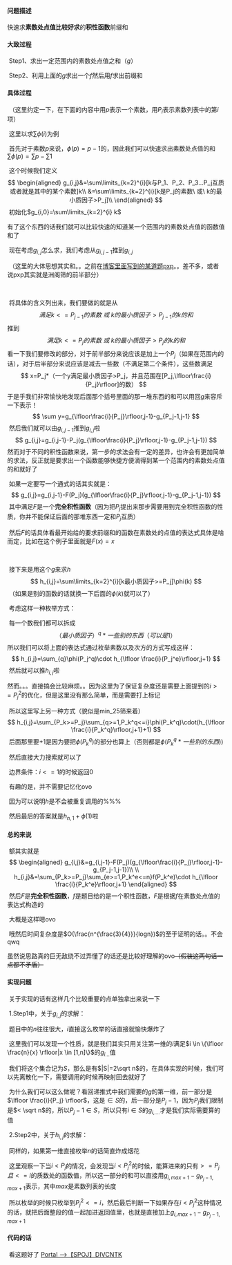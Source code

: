 #### 问题描述

​	快速求**素数处点值比较好求**的**积性函数**前缀和



#### 大致过程

​	Step1、求出一定范围内的素数处点值之和（$g$）

​	Step2、利用上面的$g$求出一个$f$然后用$f$求出前缀和



#### 具体过程

​	（这里约定一下，在下面的内容中用$p$表示一个素数，用$P_i$表示素数列表中的第$i$项）

​	这里以求$\sum \phi(i)$为例

​	首先对于素数$p$来说，$\phi(p)=p-1$的，因此我们可以快速求出素数处点值的和$\sum \phi(p)=\sum p - \sum 1$

​	这个时候我们定义
$$
\begin{aligned}
g_{i,j}&=\sum\limits_{k=2}^{i}[k与P_1、P_2、P_3...P_j互质或者就是其中的某个素数]k\\
&=\sum\limits_{k=2}^{i}[k是P_j的素数\ 或\ k的最小质因子>P_j]\\
\end{aligned}
$$
​	初始化$g_{i,0}=\sum\limits_{k=2}^{i} k​$

​	有了这个东西的话我们就可以比较快速的知道某一个范围内的素数处点值的函数值和了

​	现在考虑$g_{i,j}$怎么求，我们考虑从$g_{i,j-1}$推到$g_{i,j}$

​	（这里的大体思想其实和。。之前在[博客里面写到的某道题pxp](https://www.cnblogs.com/yoyoball/p/8780223.html)。。差不多，或者说pxp其实就是洲阁筛的前半部分）

​	

​	将具体的含义列出来，我们要做的就是从
$$
满足k<=P_{j-1}的素数\ 或\ k的最小质因子>P_{j-1}的k的和
$$
​	推到
$$
满足k<=P_j的素数\ 或\ k的最小质因子>P_j的k的和
$$
​	看一下我们要修改的部分，对于前半部分来说应该是加上一个$P_j$（如果在范围内的话），对于后半部分来说应该是减去一些数（不满足第二个条件），这些数满足
$$
x=P_j*（一个y满足最小质因子>P_j，并且范围在[P_j,\lfloor\frac{i}{P_j}\rfloor]的数）
$$
​	于是乎我们非常愉快地发现后面那个括号里面的那一堆东西的和可以用回$g$来容斥一下表示！
$$
\sum y=g_{\lfloor\frac{i}{P_j}\rfloor,j-1}-g_{P_j-1,j-1}
$$
​	然后我们就可以由$g_{i,j-1}​$推到$g_{i,j}​$啦
$$
g_{i,j}=g_{i,j-1}-P_j(g_{\lfloor\frac{i}{P_j}\rfloor,j-1}-g_{P_j-1,j-1})
$$
​	然而对于不同的积性函数来说，第一步的求法会有一定的差异，也许会有更加简单的求法，反正就是要求出一个函数能够快捷方便滴得到某一个范围内的素数处点值的和就好了



​	如果一定要写一个通式的话其实就是：
$$
g_{i,j}=g_{i,j-1}-F(P_j)(g_{\lfloor\frac{i}{P_j}\rfloor,j-1}-g_{P_j-1,j-1})
$$
​	其中满足$F$是一个**完全积性函数**（因为把$P_j$提出来那步需要用到完全积性函数的性质，你并不能保证后面的那堆东西一定和$P_j$互质）

​	然后$F$的话具体看最开始给的要求前缀和的函数在素数处的点值的表达式具体是啥而定，比如在这个例子里面就是$F(x)=x$

​	



​	接下来是用这个$g$来求$h$
$$
h_{i,j}=\sum\limits_{k=2}^{i}[k最小质因子>=P_j]\phi(k)
$$
​	（如果是别的函数的话就换一下后面的$\phi(k)$就可以了）

​	考虑这样一种枚举方式：

​	每一个数我们都可以拆成
$$
（最小质因子）^q*一些别的东西（可以是1）
$$
​	所以我们可以将上面的表达式通过枚举素数以及次方的方式写成这样：
$$
h_{i,j}=\sum_{q}\phi(P_j^q)\cdot h_{\lfloor \frac{i}{P_j^e}\rfloor,j+1}
$$
​	然后就可以推$h_{i,j}​$啦

​	然而。。。直接搞会比较麻烦。。因为这里为了保证复杂度还是需要上面提到的$i>=P_j^2$的优化，但是这里没有那么简单，而是需要打上标记

​	所以这里写上另一种方式（貌似是min_25筛来着）
$$
h_{i,j}=\sum_{P_k>=P_j}\sum_{q>=1,P_k^q<=i}\phi(P_k^q)\cdot(h_{\lfloor \frac{i}{P_k^q}\rfloor,j+1}+1)
$$
​	后面那里要$+1​$是因为要把$\phi(P_k^q)​$的部分也算上（否则都是$\phi(P_k^q*一些别的东西)​$)

​	然后直接大力搜索就可以了

​	边界条件：$i<=1$的时候返回$0$

​	有趣的是，并不需要记忆化ovo

​	因为可以说明$h$是不会被重复调用的%%%

​	然后最后的答案就是$h_{n,1}+\phi(1)$啦



#### 总的来说

​	额其实就是
$$
\begin{aligned}
g_{i,j}&=g_{i,j-1}-F(P_j)(g_{\lfloor\frac{i}{P_j}\rfloor,j-1}-g_{P_j-1,j-1})\\
\\
h_{i,j}&=\sum_{P_k>=P_j}\sum_{e>=1,P_k^e<=n}f(P_k^e)\cdot h_{\lfloor \frac{i}{P_k^e}\rfloor,j+1}
\end{aligned}
$$
​	然后$F$是**完全积性函数**，$f$是题目给的是一个积性函数，$F$是根据$f$在素数处点值的表达式构造的

​	大概是这样嗯ovo

​	哦然后时间复杂度是$O(\frac{n^{\frac{3}{4}}}{logn})$的至于证明的话。。不会qwq

​	虽然说思路真的巨无敌绕不过弄懂了的话还是比较好理解的ovo~~（假装这两句话一点都不矛盾）~~



#### 实现问题

​	关于实现的话有这样几个比较重要的点单独拿出来说一下



​	1.Step1中，关于$g_{i,j}$的求解：

​	题目中的$n$往往很大，$i$直接这么枚举的话直接就愉快爆炸了

​	这里我们可以发现一个性质，就是我们其实只用关注第一维的$i$满足$i \in \{\lfloor \frac{n}{x} \rfloor|x \in [1,n]\}$的$g_{i...}$值

​	我们将这个集合记为$S$，那么是有$|S|=2\sqrt n$的，在具体实现的时候，我们可以先离散化一下，需要调用的时候再映射回去就好了

​	为什么我们可以这么做呢？看回递推式中我们需要的$g$的第一维，前一部分是$\lfloor \frac{i}{P_j} \rfloor$，这是$\in S$的，后一部分是$P_j-1$，因为$P_j$我们限制是$< \sqrt n$的，所以$P_j-1\in S$，所以只有$i\in S$的$g_{i,...}$才是我们实际需要算的值	



​	2.Step2中，关于$h_{i,j}$的求解：

​	同样的，如果第一维直接枚举$n$的话简直炸成烟花

​	这里观察一下当$i<P_j$的情况，会发现当$i<P_j^2$的时候，能算进来的只有$>=P_j且<=i$的质数处的函数值，所以这一部分的和可以直接用$g_{i,max+1}-g_{P_j-1,max+1}$表示，其中$max$是素数列表的长度

​	所以枚举的时候只枚举到$P_j^2<=i$，然后最后判断一下如果存在$i<P_j^2$这种情况的话，就把后面整段的值一起加进返回值里，也就是直接加上$g_{i,max+1}-g_{P_j-1,max+1}$



#### 代码的话

​	看这题好了 [Portal -->【SPOJ】DIVCNTK](https://www.cnblogs.com/yoyoball/p/9193570.html)